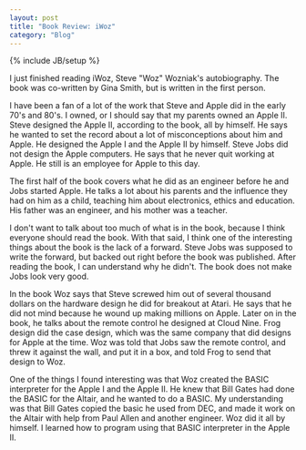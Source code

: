 ```yaml
---
layout: post
title: "Book Review: iWoz"
category: "Blog"
---
```

{% include JB/setup %}

I just finished reading iWoz, Steve "Woz" Wozniak's autobiography. The book was co-written by Gina Smith, but is written in the first person.

I have been a fan of a lot of the work that Steve and Apple did in the early 70's and 80's. I owned, or I should say that my parents owned an Apple II. Steve designed the Apple II, according to the book, all by himself. He says he wanted to set the record about a lot of misconceptions about him and Apple. He designed the Apple I and the Apple II by himself. Steve Jobs did not design the Apple computers. He says that he never quit working at Apple. He still is an employee for Apple to this day.

The first half of the book covers what he did as an engineer before he and Jobs started Apple. He talks a lot about his parents and the influence they had on him as a child, teaching him about electronics, ethics and education. His father was an engineer, and his mother was a teacher.

I don't want to talk about too much of what is in the book, because I think everyone should read the book. With that said, I think one of the interesting things about the book is the lack of a forward. Steve Jobs was supposed to write the forward, but backed out right before the book was published. After reading the book, I can understand why he didn't. The book does not make Jobs look very good.

In the book Woz says that Steve screwed him out of several thousand dollars on the hardware design he did for breakout at Atari. He says that he did not mind because he wound up making millions on Apple. Later on in the book, he talks about the remote control he designed at Cloud Nine. Frog design did the case design, which was the same company that did designs for Apple at the time. Woz was told that Jobs saw the remote control, and threw it against the wall, and put it in a box, and told Frog to send that design to Woz.

One of the things I found interesting was that Woz created the BASIC interpreter for the Apple I and the Apple II. He knew that Bill Gates had done the BASIC for the Altair, and he wanted to do a BASIC. My understanding was that Bill Gates copied the basic he used from DEC, and made it work on the Altair with help from Paul Allen and another engineer. Woz did it all by himself. I learned how to program using that BASIC interpreter in the Apple II.